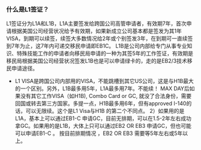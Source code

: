 ### 什么是L1签证？
L1签证分为L1A和L1B，L1A主要签发给跨国公司高管申请者，有效期7年，首次申请根据美国公司经营状况给予有效期，如果新成立公司基本都是签发为其1年VISA，到期可以续签，续签大多数情况给2年或个别签发3年，在到期可一直续签到7年为止，这7年内可递交移民申请即EB1C。
L1B是公司内部给专门从事专业知识、特殊技能工作的申请者向移民局申请的一种为其签5年的工作签证，有效期是移民局根据美国公司经营状况签发L1B也是可以申请绿卡的，走的是EB2/3技术移民申请途径。
- L1 VISA是跨国公司内部用的VISA，不能跳槽到其它US公司，这是与H1B最大的一个区别。另外，L1B最多用5年，L1A最多用7年。不能续！ MAX DAY后如果没有其它工作VISA（如H1B), Combo Card or GC, 就没了合法身份，需要回国或转去第三方国家。多提一点，H1B最多用6年，但有approved I-140的话，可以无限续。这个是L1 Visa与H1B 的第二个不同点。
  2）如果用的是L1A，基本上可以通过EB1-C 申请GC，目前无排期，可以在1.5-2年左右成功拿GC。如果用的是L1B，大体上只可以通过EB2 OR EB3 申请GC，但也可能可以申请EB1-C 。 按目前排期情况 ，EB2 OR EB3 需要等5年左右或5年以上。
